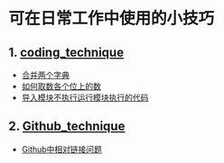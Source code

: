 # 可在日常工作中使用的小技巧
## 1. [coding_technique](code_technique)
 - [合并两个字典](./code_technique/合并两个字典.py)
 - [如何取数各个位上的数](./code_technique/如何取数各个位上的数.py)
 - [导入模块不执行运行模块执行的代码](./code_technique/导入模块不执行运行模块执行的代码.py)
## 2. [Github_technique](Github_technique)
 - [Github中相对链接问题](./Github_technique/Github中相对链接问题.md)
